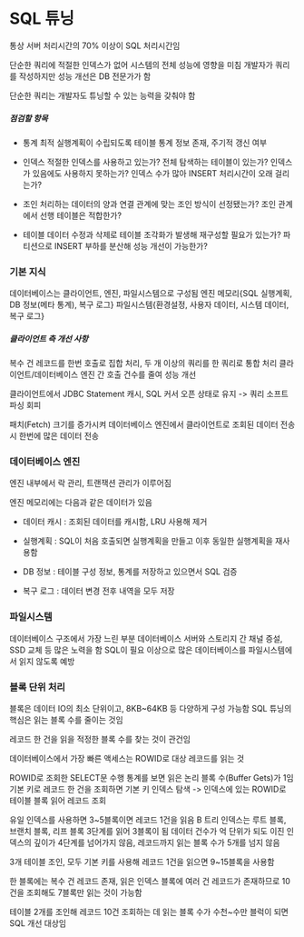# SQL 튜닝

통상 서버 처리시간의 70% 이상이 SQL 처리시간임

단순한 쿼리에 적절한 인덱스가 없어 시스템의 전체 성능에 영향을 미침
개발자가 쿼리를 작성하지만 성능 개선은 DB 전문가가 함

단순한 쿼리는 개발자도 튜닝할 수 있는 능력을 갖춰야 함

##### 점검할 항목

* 통계
최적 실행계획이 수립되도록 테이블 통계 정보 존재, 주기적 갱신 여부

* 인덱스
적절한 인덱스를 사용하고 있는가?
전체 탐색하는 테이블이 있는가?
인덱스가 있음에도 사용하지 못하는가?
인덱스 수가 많아 INSERT 처리시간이 오래 걸리는가?

* 조인
처리하는 데이터의 양과 연결 관계에 맞는 조인 방식이 선정됐는가?
조인 관계에서 선행 테이블은 적합한가?

* 테이블
데이터 수정과 삭제로 테이블 조각화가 발생해 재구성할 필요가 있는가?
파티션으로 INSERT 부하를 분산해 성능 개선이 가능한가?

### 기본 지식

데이터베이스는 클라이언트, 엔진, 파일시스템으로 구성됨
엔진 메모리{SQL 실행계획, DB 정보(메타 통계), 복구 로그}
파일시스템{환경설정, 사용자 데이터, 시스템 데이터, 복구 로그}

##### 클라이언트 측 개선 사항

복수 건 레코드를 한번 호출로 집합 처리, 두 개 이상의 쿼리를 한 쿼리로 통합 처리
클라이언트/데이터베이스 엔진 간 호출 건수를 줄여 성능 개선

클라이언트에서 JDBC Statement 캐시, SQL 커서 오픈 상태로 유지 -> 쿼리 소프트 파싱 회피

패치(Fetch) 크기를 증가시켜 데이터베이스 엔진에서 클라이언트로 조회된 데이터 전송 시 한번에 많은 데이터 전송

### 데이터베이스 엔진

엔진 내부에서 락 관리, 트랜잭션 관리가 이루어짐

엔진 메모리에는 다음과 같은 데이터가 있음

* 데이터 캐시 : 조회된 데이터를 캐시함, LRU 사용해 제거

* 실행계획 : SQL이 처음 호출되면 실행계획을 만들고 이후 동일한 실행계획을 재사용함

* DB 정보 : 테이블 구성 정보, 통계를 저장하고 있으면서 SQL 검증

* 복구 로그 : 데이터 변경 전후 내역을 모두 저장

### 파일시스템

데이터베이스 구조에서 가장 느린 부분
데이터베이스 서버와 스토리지 간 채널 증설, SSD 교체 등 많은 노력을 함
SQL이 필요 이상으로 많은 데이터베이스를 파일시스템에서 읽지 않도록 예방

### 블록 단위 처리

블록은 데이터 IO의 최소 단위이고, 8KB~64KB 등 다양하게 구성 가능함
SQL 튜닝의 핵심은 읽는 블록 수를 줄이는 것임

레코드 한 건을 읽을 적정한 블록 수를 찾는 것이 관건임

데이터베이스에서 가장 빠른 액세스는 ROWID로 대상 레코드를 읽는 것

ROWID로 조회한 SELECT문 수행 통계를 보면 읽은 논리 블록 수(Buffer Gets)가 1임
기본 키로 레코드 한 건을 조회하면 기본 키 인덱스 탐색 -> 인덱스에 있는 ROWID로 테이블 블록 읽어 레코드 조회

유일 인덱스를 사용하면 3~5블록이면 레코드 1건을 읽음
B 트리 인덱스는 루트 블록, 브랜치 블록, 리프 블록 3단계를 읽어 3블록이 됨
데이터 건수가 억 단위가 되도 이진 인덱스의 깊이가 4단계를 넘어가지 않음, 레코드까지 읽는 블록 수가 5개를 넘지 않음

3개 테이블 조인, 모두 기본 키를 사용해 레코드 1건을 읽으면 9~15블록을 사용함

한 블록에는 복수 건 레코드 존재, 읽은 인덱스 블록에 여러 건 레코드가 존재하므로 10건을 조회해도 7블록만 읽는 것이 가능함

테이블 2개를 조인해 레코드 10건 조회하는 데 읽는 블록 수가 수천~수만 블럭이 되면 SQL 개선 대상임

